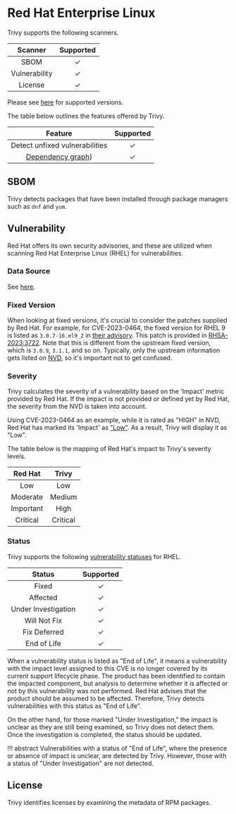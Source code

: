 # Red Hat Enterprise Linux
Trivy supports the following scanners.

|    Scanner    | Supported |
| :-----------: | :-------: |
|     SBOM      |     ✓     |
| Vulnerability |     ✓     |
|    License    |     ✓     |

Please see [here](index.md#supported-os) for supported versions.

The table below outlines the features offered by Trivy.

|                Feature                | Supported |
| :-----------------------------------: | :-------: |
|    Detect unfixed vulnerabilities     |     ✓     |
| [Dependency graph][dependench-graph]) |     ✓     |

## SBOM
Trivy detects packages that have been installed through package managers such as `dnf` and `yum`.

## Vulnerability
Red Hat offers its own security advisories, and these are utilized when scanning Red Hat Enterprise Linux (RHEL) for vulnerabilities.

### Data Source
See [here](../../scanner/vulnerability/os#data-sources).

### Fixed Version
When looking at fixed versions, it's crucial to consider the patches supplied by Red Hat.
For example, for CVE-2023-0464, the fixed version for RHEL 9 is listed as `3.0.7-16.el9_2` in [their advisory][CVE-2023-0464].
This patch is provided in [RHSA-2023:3722].
Note that this is different from the upstream fixed version, which is `3.0.9`, `3.1.1`, and so on.
Typically, only the upstream information gets listed on [NVD], so it's important not to get confused.

### Severity
Trivy calculates the severity of a vulnerability based on the 'Impact' metric provided by Red Hat.
If the impact is not provided or defined yet by Red Hat, the severity from the NVD is taken into account.

Using CVE-2023-0464 as an example, while it is rated as "HIGH" in NVD, Red Hat has marked its 'Impact' as ["Low"][CVE-2023-0464].
As a result, Trivy will display it as "Low".

The table below is the mapping of Red Hat's impact to Trivy's severity levels.

|  Red Hat  |  Trivy   |
| :-------: | :------: |
|    Low    |   Low    |
| Moderate  |  Medium  |
| Important |   High   |
| Critical  | Critical |

### Status
Trivy supports the following [vulnerability statuses] for RHEL.

|       Status        | Supported |
| :-----------------: | :-------: |
|        Fixed        |     ✓     |
|      Affected       |     ✓     |
| Under Investigation |     ✓     |
|    Will Not Fix     |     ✓     |
|    Fix Deferred     |     ✓     |
|     End of Life     |     ✓     |

When a vulnerability status is listed as "End of Life", it means a vulnerability with the impact level assigned to this CVE is no longer covered by its current support lifecycle phase.
The product has been identified to contain the impacted component, but analysis to determine whether it is affected or not by this vulnerability was not performed.
Red Hat advises that the product should be assumed to be affected.
Therefore, Trivy detects vulnerabilities with this status as "End of Life".

On the other hand, for those marked "Under Investigation," the impact is unclear as they are still being examined, so Trivy does not detect them. Once the investigation is completed, the status should be updated.

!!! abstract
    Vulnerabilities with a status of "End of Life", where the presence or absence of impact is unclear, are detected by Trivy. However, those with a status of "Under Investigation" are not detected.

## License
Trivy identifies licenses by examining the metadata of RPM packages.

[dependench-graph]: ../../configuration/reporting.md#show-origins-of-vulnerable-dependencies
[oval]: https://www.redhat.com/security/data/oval/v2/
[api]: https://www.redhat.com/security/data/metrics/

[CVE-2023-0464]: https://access.redhat.com/security/cve/cve-2023-0464
[RHSA-2023:3722]: https://access.redhat.com/errata/RHSA-2023:3722
[NVD]: https://nvd.nist.gov/vuln/detail/CVE-2023-0464

[vulnerability statuses]: ../../configuration/filtering.md#by-status